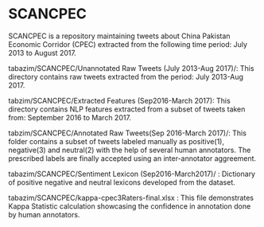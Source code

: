 # SCANCPEC 
SCANCPEC is a repository maintaining tweets about China Pakistan Economic Corridor (CPEC) extracted from the following time period:
July 2013 to August 2017. 

tabazim/SCANCPEC/Unannotated Raw Tweets (July 2013-Aug 2017)/: This directory contains raw tweets extracted from the period: July 2013-Aug 2017. 

tabzim/SCANCPEC/Extracted Features (Sep2016-March 2017): This directory contains NLP features extracted from a subset of tweets taken from: September 2016 to March 2017. 

tabzim/SCANCPEC/Annotated Raw Tweets(Sep 2016-March 2017)/: This folder contains a subset of tweets labeled manually as positive(1), negative(3) and neutral(2) with the help of several human annotators. The prescribed labels are finally accepted using an inter-annotator aggreement. 

tabazim/SCANCPEC/Sentiment Lexicon (Sep2016-March2017)/ : Dictionary of positive negative and neutral lexicons developed from the dataset.

tabazim/SCANCPEC/kappa-cpec3Raters-final.xlsx : This file demonstrates Kappa Statistic calculation showcasing the confidence in annotation done by human annotators.

